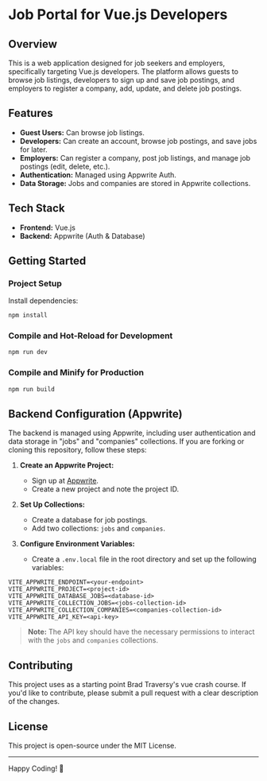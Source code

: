 # Job Portal for Vue.js Developers

## Overview
This is a web application designed for job seekers and employers, specifically targeting Vue.js developers. The platform allows guests to browse job listings, developers to sign up and save job postings, and employers to register a company, add, update, and delete job postings.

## Features
- **Guest Users:** Can browse job listings.
- **Developers:** Can create an account, browse job postings, and save jobs for later.
- **Employers:** Can register a company, post job listings, and manage job postings (edit, delete, etc.).
- **Authentication:** Managed using Appwrite Auth.
- **Data Storage:** Jobs and companies are stored in Appwrite collections.

## Tech Stack
- **Frontend:** Vue.js
- **Backend:** Appwrite (Auth & Database)

## Getting Started

### Project Setup
Install dependencies:
```sh
npm install
```

### Compile and Hot-Reload for Development
```sh
npm run dev
```

### Compile and Minify for Production
```sh
npm run build
```

## Backend Configuration (Appwrite)
The backend is managed using Appwrite, including user authentication and data storage in "jobs" and "companies" collections. If you are forking or cloning this repository, follow these steps:

1. **Create an Appwrite Project:**
   - Sign up at [Appwrite](https://appwrite.io/).
   - Create a new project and note the project ID.

2. **Set Up Collections:**
   - Create a database for job postings.
   - Add two collections: `jobs` and `companies`.

3. **Configure Environment Variables:**
   - Create a `.env.local` file in the root directory and set up the following variables:

```env
VITE_APPWRITE_ENDPOINT=<your-endpoint>
VITE_APPWRITE_PROJECT=<project-id>
VITE_APPWRITE_DATABASE_JOBS=<database-id>
VITE_APPWRITE_COLLECTION_JOBS=<jobs-collection-id>
VITE_APPWRITE_COLLECTION_COMPANIES=<companies-collection-id>
VITE_APPWRITE_API_KEY=<api-key>
```

> **Note:** The API key should have the necessary permissions to interact with the `jobs` and `companies` collections.

## Contributing
This project uses as a starting point Brad Traversy's vue crash course.
If you'd like to contribute, please submit a pull request with a clear description of the changes.

## License
This project is open-source under the MIT License.

---
Happy Coding! 🚀

